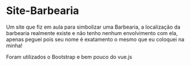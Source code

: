 # Site-Barbearia
Um site que fiz em aula para simbolizar uma Barbearia, a localização da barbearia realmente existe e não tenho nenhum envolvimento com ela, apenas peguei pois seu nome é exatamento o mesmo que eu coloquei na minha!

Foram utilizados o Bootstrap e bem pouco do vue.js

